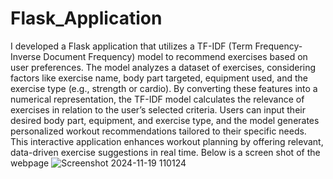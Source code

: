 # Flask_Application
I developed a Flask application that utilizes a TF-IDF (Term Frequency-Inverse Document Frequency) model to recommend exercises based on user preferences. The model analyzes a dataset of exercises, considering factors like exercise name, body part targeted, equipment used, and the exercise type (e.g., strength or cardio). By converting these features into a numerical representation, the TF-IDF model calculates the relevance of exercises in relation to the user’s selected criteria. Users can input their desired body part, equipment, and exercise type, and the model generates personalized workout recommendations tailored to their specific needs. This interactive application enhances workout planning by offering relevant, data-driven exercise suggestions in real time. Below is a screen shot of the webpage
![Screenshot 2024-11-19 110124](https://github.com/user-attachments/assets/37b8d590-1ac5-433e-82cb-1811db84786a)
